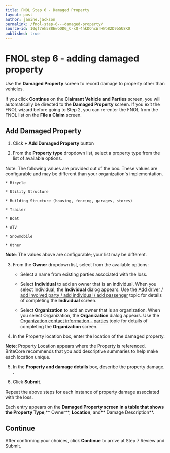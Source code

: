```yaml
---
title: FNOL Step 6 - Damaged Property
layout: post
author: janine.jackson
permalink: /fnol-step-6---damaged-property/
source-id: 10qf7ek588EwbODG_C-xQ-4hkDOhcWrHWb82D9b5U8K0
published: true
---
```

# FNOL step 6 - adding damaged property

Use the **Damaged Property** screen to record damage to property other than vehicles. 

If you click **Continue** on the **Claimant Vehicle and Parties** screen, you will automatically be directed to the **Damaged Property** screen.  If you exit the FNOL wizard before going to Step 2, you can re-enter the FNOL from the FNOL list on the **File a Claim** screen.

## Add Damaged Property

1. Click **+ Add Damaged Property** button 

2. From the **Property type** dropdown list, select a property type from the list of available options. Note: The following values  are provided out of the box.  These values are configurable and may be different than your organization's implementation. 

    * Bicycle

    * Utility Structure

    * Building Structure (housing, fencing, garages, stores)

    * Trailer

    * Boat

    * ATV

    * Snowmobile

    * Other**Note**: The values above are configurable; your list may be different. 

3. From the **Owner** dropdown list, select from the available options:

    * Select a name from existing parties associated with the loss.

    * Select **Individual** to add an owner that is an individual. When you select Individual, the **Individual** dialog appears. Use the [Add driver / add involved party / add individual / add passenger](https://docs.google.com/document/d/1D9Evh0Kghv1T8go24ejTslyhHSOLATKx2wK2DxftdrA/edit#) topic for details of completing the **Individual** screen. 

    * Select **Organization** to add an owner that is an organization. When you select Organization, the **Organization** dialog appears. Use the[ Organization cont](https://docs.google.com/document/d/1F0Ltk0BwrQDXomyzTXsf8IiPIQxneKCU1GuLv-z2KdQ/edit)[act](https://docs.google.com/document/d/1F0Ltk0BwrQDXomyzTXsf8IiPIQxneKCU1GuLv-z2KdQ/edit)[ information - parties](https://docs.google.com/document/d/1F0Ltk0BwrQDXomyzTXsf8IiPIQxneKCU1GuLv-z2KdQ/edit) topic for details of completing the **Organization** screen.

4. In the Property location box, enter the location of the damaged property.**Note**:  Property Location appears where the Property is referenced. BriteCore  recommends that you add descriptive summaries to help make each location unique.  

5. In the **Property and damage details** box, describe the property damage. .

6. Click **Submit**.

Repeat the above steps for each instance of property damage associated with the loss. 

Each entry appears on the **Damaged Property **screen in a table that shows the** Property Type**,** Owner**, **Location**, and** Damage Description**.

## Continue

After confirming your choices, click **Continue** to arrive at Step 7 Review and Submit. 


